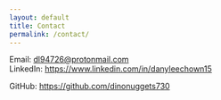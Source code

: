 ```yaml
---
layout: default
title: Contact
permalink: /contact/
---
```


Email: dl94726@protonmail.com  
LinkedIn: https://www.linkedin.com/in/danyleechown15

GitHub: https://github.com/dinonuggets730
